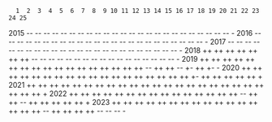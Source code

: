       1  2  3  4  5  6  7  8  9 10 11 12 13 14 15 16 17 18 19 20 21 22 23 24 25
2015 -- -- -- -- -- -- -- -- -- -- -- -- -- -- -- -- -- -- -- -- -- -- -- -- -
2016 -- -- -- -- -- -- -- -- -- -- -- -- -- -- -- -- -- -- -- -- -- -- -- -- -
2017 -- -- -- -- -- -- -- -- -- -- -- -- -- -- -- -- -- -- -- -- -- -- -- -- -
2018 ++ ++ ++ ++ ++ ++ ++ -- -- -- -- -- -- -- -- -- -- -- -- -- -- -- -- -- -
2019 ++ ++ ++ ++ ++ ++ ++ ++ ++ ++ ++ ++ ++ ++ ++ ++ ++ -- ++ ++ -- +- ++ +- -
2020 ++ ++ ++ ++ ++ ++ ++ ++ ++ ++ ++ ++ ++ ++ ++ ++ ++ ++ +- ++ ++ ++ ++ ++ +
2021 ++ ++ ++ ++ ++ ++ ++ ++ ++ ++ ++ ++ ++ ++ ++ ++ ++ ++ ++ ++ ++ ++ ++ ++ +
2022 ++ ++ ++ ++ ++ ++ ++ ++ ++ ++ ++ ++ ++ ++ ++ -- ++ ++ -- ++ ++ ++ ++ ++ +
2023 ++ ++ ++ ++ ++ ++ ++ ++ ++ ++ ++ ++ ++ ++ ++ ++ -- ++ ++ ++ ++ -- -- -- -
